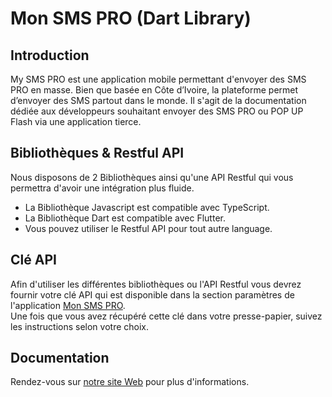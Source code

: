 # Mon SMS PRO (Dart Library)

## Introduction

My SMS PRO est une application mobile permettant d'envoyer des SMS PRO en masse.
Bien que basée en Côte d’Ivoire, la plateforme permet d’envoyer des SMS partout dans le monde.
Il s'agit de la documentation dédiée aux développeurs souhaitant envoyer des SMS PRO ou POP UP Flash via une application tierce.

## Bibliothèques & Restful API

Nous disposons de 2 Bibliothèques ainsi qu'une API Restful qui vous permettra d'avoir une intégration plus fluide.

- La Bibliothèque Javascript est compatible avec TypeScript.
- La Bibliothèque Dart est compatible avec Flutter.
- Vous pouvez utiliser le Restful API pour tout autre language.

## Clé API

Afin d'utiliser les différentes bibliothèques ou l'API Restful vous devrez fournir votre clé API qui est disponible dans la section paramètres de l'application [Mon SMS PRO](https://onelink.to/kg2z8q). <br />
Une fois que vous avez récupéré cette clé dans votre presse-papier, suivez les instructions selon votre choix.

## Documentation

Rendez-vous sur [notre site Web](https://docs.monsms.pro/libs/dart/get-started) pour plus d'informations.

